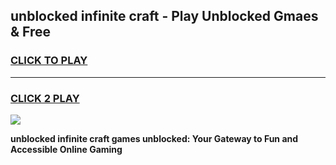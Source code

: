 
## unblocked infinite craft - Play Unblocked Gmaes & Free
<h3>
<a href="https://news.freeplayer.one?title=unblocked_infinite_craft&ref=23F">CLICK TO PLAY</a></h3>
<hr>

<h3>
<a href="https://news.freeplayer.one?title=unblocked_infinite_craft&ref=23F">CLICK 2 PLAY</a>
  
</h3>

<a href="https://news.freeplayer.one?title=unblocked_infinite_craft&ref=23F/"><img src="https://clearcache.store/games.png"></a>


**unblocked infinite craft games unblocked: Your Gateway to Fun and Accessible Online Gaming**
